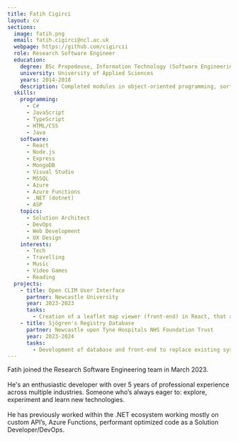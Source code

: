 ```yaml
---
title: Fatih Cigirci
layout: cv
sections:
  image: fatih.png
  email: fatih.cigirci@ncl.ac.uk
  webpage: https://github.com/cigircii
  role: Research Software Engineer
  education:
    degree: BSc Propedeuse, Information Technology (Software Engineering)
    university: University of Applied Sciences
    years: 2014-2018
    description: Completed modules in object-oriented programming, sorting and searching algorithms, datastructures, databases, basic networking and web technologies.
  skills:
    programming:
      - C#
      - JavaScript
      - TypeScript
      - HTML/CSS
      - Java
    software:
      - React
      - Node.js
      - Express
      - MongoDB
      - Visual Studio
      - MSSQL
      - Azure
      - Azure Functions
      - .NET (dotnet)
      - ASP
    topics:
      - Solution Architect
      - DevOps
      - Web Development
      - UX Design
    interests:
      - Tech
      - Travelling
      - Music
      - Video Games
      - Reading
  projects:
    - title: Open CLIM User Interface
      partner: Newcastle University 
      year: 2023-2023
      tasks:
        - Creation of a leaflet map viewer (front-end) in React, that allows users to sort, filter and view geospatial data on a map.
    - title: Sjögren's Registry Database
      partner: Newcastle upon Tyne Hospitals NHS Foundation Trust
      year: 2023-2024
      tasks:
        - Development of database and front-end to replace existing system.
---
```


Fatih joined the Research Software Engineering team in March 2023.
<br/><br/>
He's an enthusiastic developer with over 5 years of professional experience across multiple industries. Someone who’s always eager to: explore, experiment and learn new technologies.
<br/><br/>
He has previously worked within the .NET ecosystem working mostly on custom API’s, Azure Functions, performant optimized code as a Solution Developer/DevOps.